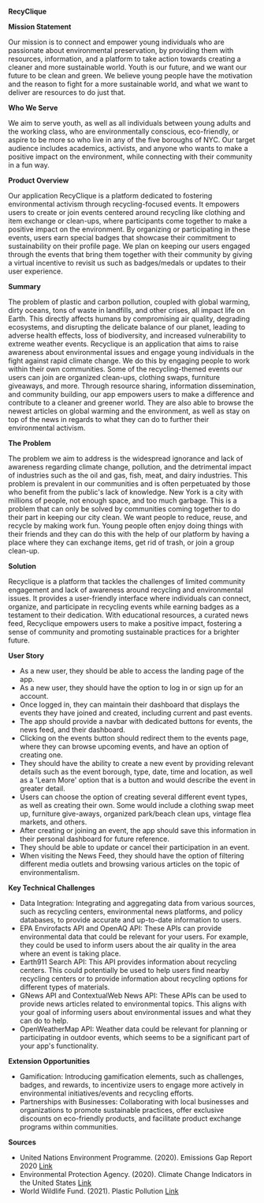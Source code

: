 **RecyClique**

**Mission Statement**

Our mission is to connect and empower young individuals who are passionate about environmental preservation, by providing them with resources, information, and a platform to take action towards creating a cleaner and more sustainable world. Youth is our future, and we want our future to be clean and green. We believe young people have the motivation and the reason to fight for a more sustainable world, and what we want to deliver are resources to do just that.

**Who We Serve**

We aim to serve youth, as well as all individuals between young adults and the working class, who are environmentally conscious, eco-friendly, or aspire to be more so who live in any of the five boroughs of NYC. Our target audience includes academics, activists, and anyone who wants to make a positive impact on the environment, while connecting with their community in a fun way.

**Product Overview**

Our application RecyClique is a platform dedicated to fostering environmental activism through recycling-focused events. It empowers users to create or join events centered around recycling like clothing and item exchange or clean-ups, where participants come together to make a positive impact on the environment. By organizing or participating in these events, users earn special badges that showcase their commitment to sustainability on their profile page. We plan on keeping our users engaged through the events that bring them together with their community by giving a virtual incentive to revisit us such as badges/medals or updates to their user experience.

**Summary**

The problem of plastic and carbon pollution, coupled with global warming, dirty oceans, tons of waste in landfills, and other crises, all impact life on Earth. This directly affects humans by compromising air quality, degrading ecosystems, and disrupting the delicate balance of our planet, leading to adverse health effects, loss of biodiversity, and increased vulnerability to extreme weather events. Recyclique is an application that aims to raise awareness about environmental issues and engage young individuals in the fight against rapid climate change. We do this by engaging people to work within their own communities. Some of the recycling-themed events our users can join are organized clean-ups, clothing swaps, furniture giveaways, and more. Through resource sharing, information dissemination, and community building, our app empowers users to make a difference and contribute to a cleaner and greener world. They are also able to browse the newest articles on global warming and the environment, as well as stay on top of the news in regards to what they can do to further their environmental activism.

**The Problem**

The problem we aim to address is the widespread ignorance and lack of awareness regarding climate change, pollution, and the detrimental impact of industries such as the oil and gas, fish, meat, and dairy industries. This problem is prevalent in our communities and is often perpetuated by those who benefit from the public's lack of knowledge. New York is a city with millions of people, not enough space, and too much garbage. This is a problem that can only be solved by communities coming together to do their part in keeping our city clean. We want people to reduce, reuse, and recycle by making work fun. Young people often enjoy doing things with their friends and they can do this with the help of our platform by having a place where they can exchange items, get rid of trash, or join a group clean-up.

**Solution**

Recyclique is a platform that tackles the challenges of limited community engagement and lack of awareness around recycling and environmental issues. It provides a user-friendly interface where individuals can connect, organize, and participate in recycling events while earning badges as a testament to their dedication. With educational resources, a curated news feed, Recyclique empowers users to make a positive impact, fostering a sense of community and promoting sustainable practices for a brighter future.

**User Story**

- As a new user, they should be able to access the landing page of the app.
- As a new user, they should have the option to log in or sign up for an account.
- Once logged in, they can maintain their dashboard that displays the events they have joined and created, including current and past events.
- The app should provide a navbar with dedicated buttons for events, the news feed, and their dashboard.
- Clicking on the events button should redirect them to the events page, where they can browse upcoming events, and have an option of creating one.
- They should have the ability to create a new event by providing relevant details such as the event borough, type, date, time and location, as well as a 'Learn More' option that is a button and would describe the event in greater detail.
- Users can choose the option of creating several different event types, as well as creating their own. Some would include a clothing swap meet up, furniture give-aways, organized park/beach clean ups, vintage flea markets, and others.
- After creating or joining an event, the app should save this information in their personal dashboard for future reference.
- They should be able to update or cancel their participation in an event.
- When visiting the News Feed, they should have the option of filtering different media outlets and browsing various articles on the topic of environmentalism.

**Key Technical Challenges**

- Data Integration: Integrating and aggregating data from various sources, such as recycling centers, environmental news platforms, and policy databases, to provide accurate and up-to-date information to users.
- EPA Envirofacts API and OpenAQ API: These APIs can provide environmental data that could be relevant for your users. For example, they could be used to inform users about the air quality in the area where an event is taking place.
- Earth911 Search API: This API provides information about recycling centers. This could potentially be used to help users find nearby recycling centers or to provide information about recycling options for different types of materials.
- GNews API and ContextualWeb News API: These APIs can be used to provide news articles related to environmental topics. This aligns with your goal of informing users about environmental issues and what they can do to help.
- OpenWeatherMap API: Weather data could be relevant for planning or participating in outdoor events, which seems to be a significant part of your app's functionality.

**Extension Opportunities**

- Gamification: Introducing gamification elements, such as challenges, badges, and rewards, to incentivize users to engage more actively in environmental initiatives/events and recycling efforts.
- Partnerships with Businesses: Collaborating with local businesses and organizations to promote sustainable practices, offer exclusive discounts on eco-friendly products, and facilitate product exchange programs within communities.

**Sources**

- United Nations Environment Programme. (2020). Emissions Gap Report 2020 [Link](https://www.unep.org/emissions-gap-report-2020)
- Environmental Protection Agency. (2020). Climate Change Indicators in the United States [Link](https://www.epa.gov/climate-indicators)
- World Wildlife Fund. (2021). Plastic Pollution [Link](https://www.worldwildlife.org/threats/plastic-pollution)
